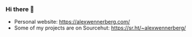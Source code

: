 ### Hi there 👋

* Personal website: https://alexwennerberg.com/
* Some of my projects are on Sourcehut: https://sr.ht/~alexwennerberg/
